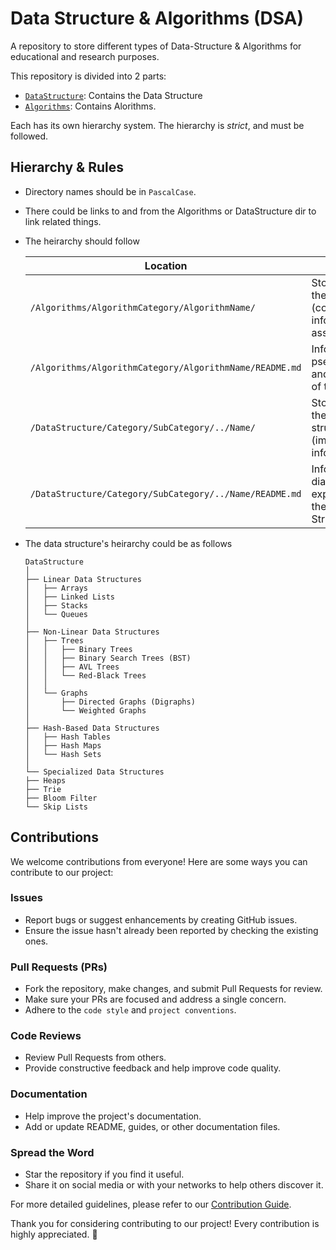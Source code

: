 # Data Structure & Algorithms (DSA)
A repository to store different types of Data-Structure & Algorithms for educational and research purposes.

This repository is divided into 2 parts:
- [`DataStructure`](DataStructure): Contains the Data Structure
- [`Algorithms`](Algorithms): Contains Alorithms.

Each has its own hierarchy system. The hierarchy is _strict_, and must be followed.

## Hierarchy & Rules
- Directory names should be in `PascalCase`.
- There could be links to and from the Algorithms or DataStructure dir to link related things.
- The heirarchy should follow
  
  |                     Location                                 |         Purpose                                                    |
  |--------------------------------------------------------------|--------------------------------------------------------------------|
  |`/Algorithms/AlgorithmCategory/AlgorithmName/`                | Store all about the algorithm (code, information, assets)          |
  |`/Algorithms/AlgorithmCategory/AlgorithmName/README.md`       | Information, pseudocode and explaination of the Algorithm          |
  |`/DataStructure/Category/SubCategory/../Name/`                | Store all about the data-structure (implementation, info, assets)  |
  |`/DataStructure/Category/SubCategory/../Name/README.md`       | Information, diagram, and explanation of the Data-Structure        |

- The data structure's heirarchy could be as follows
    ```
    DataStructure
    │
    ├── Linear Data Structures
    │   ├── Arrays
    │   ├── Linked Lists
    │   ├── Stacks
    │   └── Queues
    │
    ├── Non-Linear Data Structures
    │   ├── Trees
    │   │   ├── Binary Trees
    │   │   ├── Binary Search Trees (BST)
    │   │   ├── AVL Trees
    │   │   └── Red-Black Trees
    │   │
    │   └── Graphs
    │       ├── Directed Graphs (Digraphs)
    │       └── Weighted Graphs
    │
    ├── Hash-Based Data Structures
    │   ├── Hash Tables
    │   ├── Hash Maps
    │   └── Hash Sets
    │
    └── Specialized Data Structures
    ├── Heaps
    ├── Trie
    ├── Bloom Filter
    └── Skip Lists
    
    ```
## Contributions

We welcome contributions from everyone! Here are some ways you can contribute to our project:

### Issues

- Report bugs or suggest enhancements by creating GitHub issues.
- Ensure the issue hasn't already been reported by checking the existing ones.

### Pull Requests (PRs)

- Fork the repository, make changes, and submit Pull Requests for review.
- Make sure your PRs are focused and address a single concern.
- Adhere to the `code style` and `project conventions`.

### Code Reviews

- Review Pull Requests from others.
- Provide constructive feedback and help improve code quality.

### Documentation

- Help improve the project's documentation.
- Add or update README, guides, or other documentation files.

### Spread the Word

- Star the repository if you find it useful.
- Share it on social media or with your networks to help others discover it.

For more detailed guidelines, please refer to our [Contribution Guide](CONTRIBUTING.md).

Thank you for considering contributing to our project! Every contribution is highly appreciated. 🎉
